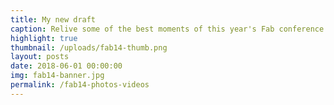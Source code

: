 ```yaml
---
title: My new draft
caption: Relive some of the best moments of this year's Fab conference!
highlight: true
thumbnail: /uploads/fab14-thumb.png
layout: posts
date: 2018-06-01 00:00:00
img: fab14-banner.jpg
permalink: /fab14-photos-videos
---
```



